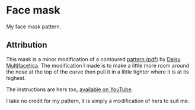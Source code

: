 # Face mask

My face mask pattern.

## Attribution

This mask is a minor modification of a contoured [pattern
(pdf)](https://daisymultifacetica.files.wordpress.com/2020/05/adult-large-2.pdf)
by [Daisy Multifacetica](https://daisymultifacetica.com/freebies/). The
modification I made is to make a little more room around the nose at the top
of the curve then pull it in a little tighter where it is at its highest.

The instructions are hers too, [available on
YouTube](https://www.youtube.com/watch?v=BJmZFPY-4h8).

I take no credit for my pattern, it is simply a modification of hers to suit
me.
